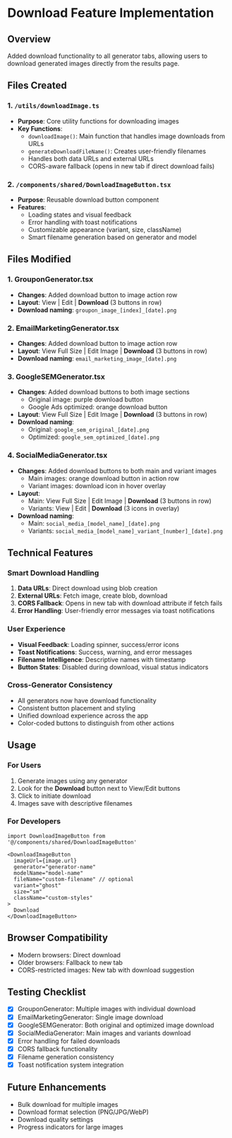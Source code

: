 # Download Feature Implementation

## Overview
Added download functionality to all generator tabs, allowing users to download generated images directly from the results page.

## Files Created

### 1. `/utils/downloadImage.ts`
- **Purpose**: Core utility functions for downloading images
- **Key Functions**:
  - `downloadImage()`: Main function that handles image downloads from URLs
  - `generateDownloadFileName()`: Creates user-friendly filenames
  - Handles both data URLs and external URLs
  - CORS-aware fallback (opens in new tab if direct download fails)

### 2. `/components/shared/DownloadImageButton.tsx`
- **Purpose**: Reusable download button component
- **Features**:
  - Loading states and visual feedback
  - Error handling with toast notifications
  - Customizable appearance (variant, size, className)
  - Smart filename generation based on generator and model

## Files Modified

### 1. GrouponGenerator.tsx
- **Changes**: Added download button to image action row
- **Layout**: View | Edit | **Download** (3 buttons in row)
- **Download naming**: `groupon_image_[index]_[date].png`

### 2. EmailMarketingGenerator.tsx
- **Changes**: Added download button to image action row  
- **Layout**: View Full Size | Edit Image | **Download** (3 buttons in row)
- **Download naming**: `email_marketing_image_[date].png`

### 3. GoogleSEMGenerator.tsx
- **Changes**: Added download buttons to both image sections
  - Original image: purple download button
  - Google Ads optimized: orange download button
- **Layout**: View Full Size | Edit Image | **Download** (3 buttons in row)
- **Download naming**: 
  - Original: `google_sem_original_[date].png`
  - Optimized: `google_sem_optimized_[date].png`

### 4. SocialMediaGenerator.tsx
- **Changes**: Added download buttons to both main and variant images
  - Main images: orange download button in action row
  - Variant images: download icon in hover overlay
- **Layout**: 
  - Main: View Full Size | Edit Image | **Download** (3 buttons in row)
  - Variants: View | Edit | **Download** (3 icons in overlay)
- **Download naming**: 
  - Main: `social_media_[model_name]_[date].png`
  - Variants: `social_media_[model_name]_variant_[number]_[date].png`

## Technical Features

### Smart Download Handling
1. **Data URLs**: Direct download using blob creation
2. **External URLs**: Fetch image, create blob, download
3. **CORS Fallback**: Opens in new tab with download attribute if fetch fails
4. **Error Handling**: User-friendly error messages via toast notifications

### User Experience
- **Visual Feedback**: Loading spinner, success/error icons
- **Toast Notifications**: Success, warning, and error messages
- **Filename Intelligence**: Descriptive names with timestamp
- **Button States**: Disabled during download, visual status indicators

### Cross-Generator Consistency
- All generators now have download functionality
- Consistent button placement and styling
- Unified download experience across the app
- Color-coded buttons to distinguish from other actions

## Usage

### For Users
1. Generate images using any generator
2. Look for the **Download** button next to View/Edit buttons
3. Click to initiate download
4. Images save with descriptive filenames

### For Developers
```tsx
import DownloadImageButton from '@/components/shared/DownloadImageButton'

<DownloadImageButton
  imageUrl={image.url}
  generator="generator-name"
  modelName="model-name"
  fileName="custom-filename" // optional
  variant="ghost"
  size="sm"
  className="custom-styles"
>
  Download
</DownloadImageButton>
```

## Browser Compatibility
- Modern browsers: Direct download
- Older browsers: Fallback to new tab
- CORS-restricted images: New tab with download suggestion

## Testing Checklist
- [x] GrouponGenerator: Multiple images with individual download
- [x] EmailMarketingGenerator: Single image download
- [x] GoogleSEMGenerator: Both original and optimized image download
- [x] SocialMediaGenerator: Main images and variants download
- [x] Error handling for failed downloads
- [x] CORS fallback functionality
- [x] Filename generation consistency
- [x] Toast notification system integration

## Future Enhancements
- Bulk download for multiple images
- Download format selection (PNG/JPG/WebP)
- Download quality settings
- Progress indicators for large images
